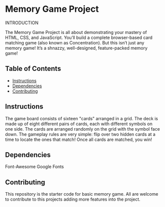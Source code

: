 # Memory Game Project

INTRODUCTION

The Memory Game Project is all about demonstrating your mastery of HTML, CSS, and JavaScript. You’ll build a complete browser-based card matching game (also known as Concentration). But this isn’t just any memory game! It’s a shnazzy, well-designed, feature-packed memory game!

## Table of Contents

* [Instructions](#instructions)
* [Dependencies](#dependencies)
* [Contributing](#contributing)


## Instructions

The game board consists of sixteen "cards" arranged in a grid. The deck is made up of eight different pairs of cards, each with different symbols on one side. The cards are arranged randomly on the grid with the symbol face down. The gameplay rules are very simple: flip over two hidden cards at a time to locate the ones that match! Once all cards are matched, you win!

## Dependencies

Font-Awesome
Google Fonts

## Contributing

This repository is the starter code for basic memory game. All are welcome to contribute to this projects adding more features into the project.
